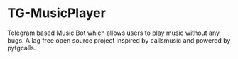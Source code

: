 # TG-MusicPlayer
Telegram based Music Bot which allows users to play music without any bugs. A lag free open source project inspired by callsmusic and powered by pytgcalls.

